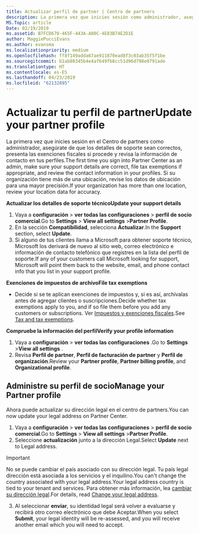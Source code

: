 ```yaml
---
title: Actualizar perfil de partner | Centro de partners
description: La primera vez que inicies sesión como administrador, asegúrate de que los detalles de soporte técnico sean correctos, presenta las exenciones fiscales si procede y revisa la información de contacto en tus perfiles.
MS.Topic: article
Date: 02/19/2019
ms.assetid: B7FCD670-465F-443A-A80C-4E83B74E2D1E
author: MaggiePucciEvans
ms.author: evansma
ms.localizationpriority: medium
ms.openlocfilehash: ff8f149adda67ae911870ead8f3c03ab35f5f1be
ms.sourcegitcommit: b1ab80345b4e4af649fb8cc51d96d798e0791ade
ms.translationtype: HT
ms.contentlocale: es-ES
ms.lasthandoff: 04/23/2019
ms.locfileid: "62132895"
---
```

# <a name="update-your-partner-profile"></a><span data-ttu-id="dd58a-103">Actualizar tu perfil de partner</span><span class="sxs-lookup"><span data-stu-id="dd58a-103">Update your partner profile</span></span>


<span data-ttu-id="dd58a-104">La primera vez que inicies sesión en el Centro de partners como administrador, asegúrate de que los detalles de soporte sean correctos, presenta las exenciones fiscales si procede y revisa la información de contacto en tus perfiles.</span><span class="sxs-lookup"><span data-stu-id="dd58a-104">The first time you sign into Partner Center as an admin, make sure your support details are correct, file tax exemptions if appropriate, and review the contact information in your profiles.</span></span> <span data-ttu-id="dd58a-105">Si su organización tiene más de una ubicación, revise los datos de ubicación para una mayor precisión.</span><span class="sxs-lookup"><span data-stu-id="dd58a-105">If your organization has more than one location, review your location data for accuracy.</span></span>

<span data-ttu-id="dd58a-106">**Actualizar los detalles de soporte técnico**</span><span class="sxs-lookup"><span data-stu-id="dd58a-106">**Update your support details**</span></span>

1.  <span data-ttu-id="dd58a-107">Vaya a **configuración** &gt; **ver todas las configuraciones** &gt; **perfil de socio comercial**.</span><span class="sxs-lookup"><span data-stu-id="dd58a-107">Go to **Settings** &gt; **View all settings** &gt;**Partner Profile**.</span></span>
2.  <span data-ttu-id="dd58a-108">En la sección **Compatibilidad**, selecciona **Actualizar**.</span><span class="sxs-lookup"><span data-stu-id="dd58a-108">In the **Support** section, select **Update**.</span></span>
3.  <span data-ttu-id="dd58a-109">Si alguno de tus clientes llama a Microsoft para obtener soporte técnico, Microsoft los derivará de nuevo al sitio web, correo electrónico e información de contacto telefónico que registres en la lista del perfil de soporte.</span><span class="sxs-lookup"><span data-stu-id="dd58a-109">If any of your customers call Microsoft looking for support, Microsoft will point them back to the website, email, and phone contact info that you list in your support profile.</span></span>

<span data-ttu-id="dd58a-110">**Exenciones de impuestos de archivo**</span><span class="sxs-lookup"><span data-stu-id="dd58a-110">**File tax exemptions**</span></span>

-   <span data-ttu-id="dd58a-111">Decide si se te aplican exenciones de impuestos y, si es así, archívalas antes de agregar clientes o suscripciones.</span><span class="sxs-lookup"><span data-stu-id="dd58a-111">Decide whether tax exemptions apply to you, and if so file them before you add any customers or subscriptions.</span></span> <span data-ttu-id="dd58a-112">Ver [Impuestos y exenciones fiscales](tax-and-tax-exemptions.md).</span><span class="sxs-lookup"><span data-stu-id="dd58a-112">See [Tax and tax exemptions](tax-and-tax-exemptions.md).</span></span>

<span data-ttu-id="dd58a-113">**Compruebe la información del perfil**</span><span class="sxs-lookup"><span data-stu-id="dd58a-113">**Verify your profile information**</span></span>

1.  <span data-ttu-id="dd58a-114">Vaya a **configuración** &gt; **ver todas las configuraciones** .</span><span class="sxs-lookup"><span data-stu-id="dd58a-114">Go to **Settings** &gt;**View all settings** .</span></span> 
2.  <span data-ttu-id="dd58a-115">Revisa **Perfil de partner**, **Perfil de facturación de partner** y **Perfil de organización**.</span><span class="sxs-lookup"><span data-stu-id="dd58a-115">Review your **Partner profile**, **Partner billing profile**, and **Organizational profile**.</span></span>

## <a name="manage-your-partner-profile"></a><span data-ttu-id="dd58a-116">Administre su perfil de socio</span><span class="sxs-lookup"><span data-stu-id="dd58a-116">Manage your Partner profile</span></span> 

<span data-ttu-id="dd58a-117">Ahora puede actualizar su dirección legal en el centro de partners.</span><span class="sxs-lookup"><span data-stu-id="dd58a-117">You can now update your legal address on Partner Center.</span></span>

1. <span data-ttu-id="dd58a-118">Vaya a **configuración** &gt; **ver todas las configuraciones** &gt; **perfil de socio comercial**.</span><span class="sxs-lookup"><span data-stu-id="dd58a-118">Go to **Settings** &gt; **View all settings** &gt;**Partner Profile**.</span></span>
2. <span data-ttu-id="dd58a-119">Seleccione **actualización** junto a la dirección Legal.</span><span class="sxs-lookup"><span data-stu-id="dd58a-119">Select **Update** next to Legal address.</span></span> 

>[!Important]
><span data-ttu-id="dd58a-120">No se puede cambiar el país asociado con su dirección legal. Tu país legal dirección está asociada a los servicios y el inquilino.</span><span class="sxs-lookup"><span data-stu-id="dd58a-120">You can't change the country associated with your legal address.Your legal address country is tied to your tenant and services.</span></span> <span data-ttu-id="dd58a-121">Para obtener más información, lea [cambiar su dirección legal](https://docs.microsoft.com/office365/admin/manage/change-address-contact-and-more?view=o365-worldwide).</span><span class="sxs-lookup"><span data-stu-id="dd58a-121">For details, read [Change your legal address](https://docs.microsoft.com/office365/admin/manage/change-address-contact-and-more?view=o365-worldwide).</span></span>

3. <span data-ttu-id="dd58a-122">Al seleccionar **enviar**, su identidad legal será volver a evaluarse y recibirá otro correo electrónico que debe Aceptar.</span><span class="sxs-lookup"><span data-stu-id="dd58a-122">When you select **Submit**, your legal identity will be re-assessed, and you will receive another email which you will need to accept.</span></span>



 



